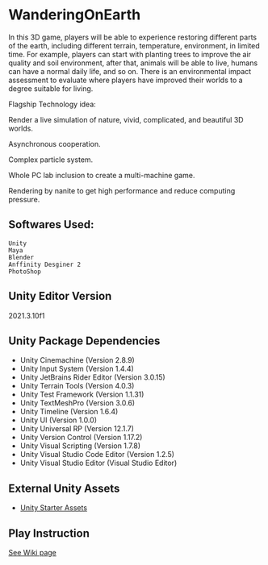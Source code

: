 # WanderingOnEarth


In this 3D game, players will be able to experience restoring different parts of the earth, including different terrain, temperature, environment, in limited time. For example, players can start with planting trees to improve the air quality and soil environment, after that, animals will be able to live, humans can have a normal daily life, and so on. There is an environmental impact assessment to evaluate where players have improved their worlds to a degree suitable for living. 

 

Flagship Technology idea:  

  Render a live simulation of nature, vivid, complicated, and beautiful 3D worlds.   

  Asynchronous cooperation. 

  Complex particle system. 

  Whole PC lab inclusion to create a multi-machine game. 

  Rendering by nanite to get high performance and reduce computing pressure. 
  
 
## Softwares Used: 
    Unity
    Maya
    Blender
    Anffinity Desginer 2
    PhotoShop
    
  
## Unity Editor Version

2021.3.10f1

## Unity Package Dependencies

- Unity Cinemachine (Version 2.8.9)
- Unity Input System (Version 1.4.4)
- Unity JetBrains Rider Editor (Version 3.0.15)
- Unity Terrain Tools (Version 4.0.3)
- Unity Test Framework (Version 1.1.31)
- Unity TextMeshPro (Version 3.0.6)
- Unity Timeline (Version 1.6.4)
- Unity UI (Version 1.0.0)
- Unity Universal RP (Version 12.1.7)
- Unity Version Control (Version 1.17.2)
- Unity Visual Scripting (Version 1.7.8)
- Unity Visual Studio Code Editor (Version 1.2.5)
- Unity Visual Studio Editor (Visual Studio Editor)

## External Unity Assets

- [Unity Starter Assets](https://assetstore.unity.com/packages/essentials/starter-assets-third-person-character-controller-196526)

## Play Instruction
[See Wiki page](https://github.com/hanbin-zhang/WanderingOnEarth/wiki/Play-Instruction)
